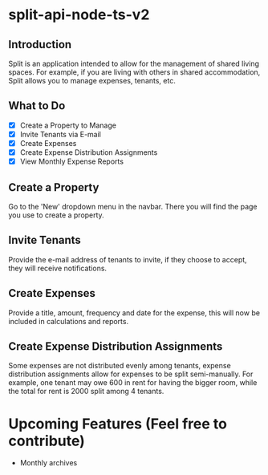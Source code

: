 # split-api-node-ts-v2

## Introduction
Split is an application intended to allow for the management of shared living spaces. For example,
if you are living with others in shared accommodation, Split allows you to manage expenses, tenants, etc.
## What to Do
- [x] Create a Property to Manage
- [x] Invite Tenants via E-mail
- [x] Create Expenses
- [x] Create Expense Distribution Assignments
- [x] View Monthly Expense Reports
## Create a Property
Go to the 'New' dropdown menu in the navbar. There you will find the page you use to create a property.
## Invite Tenants
Provide the e-mail address of tenants to invite, if they choose to accept, they will receive notifications.
## Create Expenses
Provide a title, amount, frequency and date for the expense, this will now be included in calculations and reports.
## Create Expense Distribution Assignments
Some expenses are not distributed evenly among tenants, expense distribution assignments allow for expenses
to be split semi-manually. For example, one tenant may owe 600 in rent for having the bigger room, while the
total for rent is 2000 split among 4 tenants.
# Upcoming Features (Feel free to contribute)
 * Monthly archives
